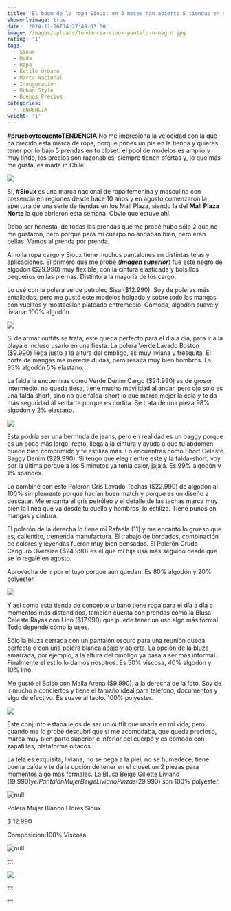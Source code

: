 ```yaml
---
title: 'El boom de la ropa Sioux: en 3 meses han abierto 5 tiendas en Santiago'
showonlyimage: true
date: '2024-11-26T14:27:49-03:00'
image: /images/uploads/tendencia-sioux-pantalo-n-negro.jpg
rating: '1'
tags:
  - Sioux
  - Moda
  - Ropa
  - Estilo Urbano
  - Marca Nacional
  - Inauguración
  - Urban Style
  - Buenos Precios
categories:
  - TENDENCIA
weight: '1'
---
```

**\#prueboytecuentoTENDENCIA** No me impresiona la velocidad con la que ha crecido esta marca de ropa, porque pones un pie en la tienda y quieres tener por lo bajo 5 prendas en tu closet: el pool de modelos es amplio y muy lindo, los precios son razonables, siempre tienen ofertas y, lo que más me gusta, es made in Chile.

<!--more-->



![](/images/uploads/tendencia-sioux-pantalo-n-negro.jpg)

Sí, **\#Sioux** es una marca nacional de ropa femenina y masculina con presencia en regiones desde hace 10 años y en agosto comenzaron la apertura de una serie de tiendas en los Mall Plaza, siendo la del **Mall Plaza Norte** la que abrieron esta semana. Obvio que estuve ahí.

Debo ser honesta, de todas las prendas que me probé hubo sólo 2 que no me gustaron, pero porque para mí cuerpo no andaban bien, pero eran bellas. Vamos al prenda por prenda.

Amo la ropa cargo y Sioux tiene muchos pantalones en distintas telas y aplicaciones. El primero que me probé (**_Imagen superior_**) fue este negro de algodón ($29.990) muy flexible, con la cintura elasticada y bolsillos pequeños en las piernas. Distinto a la mayoría de los cargo.  

Lo usé con la polera verde petroleo Sisa ($12.990). Soy de poleras más entalladas, pero me gustó este modelos holgado y sobre todo las mangas con vuelitos y mostacillón plateado entremedio. Cómoda, algodón suave y liviana: 100% algodón.

![](/images/uploads/tendencia-sioux-polera-falda.jpg)

Si de armar outfits se trata, este queda perfecto para el día a día, para ir a la playa e incluso usarlo en una fiesta. La polera Verde Lavado Boston ($9.990) llega justo a la altura del ombligo, es muy liviana y fresquita. El corte de mangas me merecía dudas, pero resalta muy bien hombros. Es 95% algodón 5% elastano.   

La falda la encuentras como Verde Denim Cargo ($24.990) es de grosor intermedio, no queda tiesa, tiene mucha movilidad al andar, pero ojo sólo es una falda short, sino no que falda-short lo que marca mejor la cola y te da más seguridad al sentarte porque es cortita. Se trata de una pieza 98% algodón y 2% elastano.



![](/images/uploads/tendencia-sioux-polero-n-bermuda.jpg)

Esta podría ser una bermuda de jeans, pero en realidad es un baggy porque es un poco más largo, recto, llega a la cintura y ayuda a que tu abdomen quede bien comprimido y te estiliza más. Lo encuentras como Short Celeste Baggy Denim ($29.990). Si tengo que elegir entre este y la falda-short, voy por la última porque a los 5 minutos ya tenía calor, jajajá. Es 99% algodón y 1% spandex.

Lo combiné con este Polerón Gris Lavado Tachas ($22.990) de algodón al 100% simplemente porque hacían buen match y porque es un diseño a descatar. Me encanta el gris petróleo y el detalle de las tachas marca muy bien la línea que va desde tu cuello y hombros, lo estiliza. Tiene puños en mangas y cintura.

El polerón de la derecha lo tiene mi Rafaela (11) y me encantó lo grueso que es, calientito, tremenda manufactura. El trabajo de bordados, combinación de colores y leyendas fueron muy bien pensados. El Polerón Crudo Canguro Oversize ($24.990) es el que mi hija usa más seguido desde que se lo regalé en agosto. 

Aprovecha de ir por el tuyo porque aún quedan. Es 80% algodón y 20% polyester.

![](/images/uploads/tendencia-sioux-bluza.jpg)

Y así como esta tienda de concepto urbano tiene ropa para el día a día o momentos más distendidos, también cuenta con prendas como la Blusa Celeste Rayas con Lino ($17.990) que puede tener un uso algo más formal. Todo depende cómo la uses. 

Sólo la bluza cerrada con un pantalón oscuro para una reunión queda perfecta o con una polera blanca abajo y abierta. La opción de la bluza amarrada, por ejemplo, a la altura del ombligo ya pasa a ser más informal. Finalmente el estilo lo damos nosotros. Es 50% viscosa, 40% algodón y 10% lino.

Me gustó el Bolso con Malla Arena ($9.990), a la derecha de la foto. Soy de ir mucho a conciertos y tiene el tamaño ideal para teléfono, documentos y algo de efectivo. Es suave al tacto.  100% polyester.



![](/images/uploads/tendencia-sioux-ppal-ok.jpg)

Este conjunto estaba lejos de ser un outfit que usaría en mi vida, pero cuando me lo probé descubrí que sí me acomodaba, que queda precioso, marca muy bien parte superior e inferior del cuerpo y es cómodo con zapatillas, plataforma o tacos.

La tela es exquisita, liviana, no se pega a la piel, no se humedece, tiene buena caída y te da la opción de tener en el closet un 2 piezas para momentos algo más formales. La Blusa Beige Gillette Liviano ($19.990) y el Pantalón Mujer Beige Liviano Pinzas ($29.990) son 100% polyester.



![null](/images/uploads/tendencia-sioux-desfile.jpg)

Polera Mujer Blanco Flores Sioux

$ 12.990

Composicion:100% Viscosa

![null](/images/uploads/tendencia-sioux-vestido-billetera.jpg)

ttt

![](/images/uploads/tendencia-sioux-masculino.jpg)

ttt

ttt
